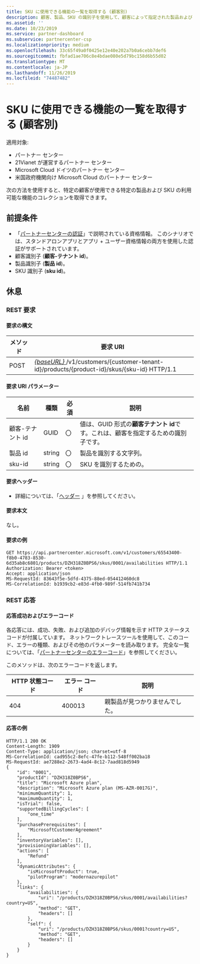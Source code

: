 ```yaml
---
title: SKU に使用できる機能の一覧を取得する (顧客別)
description: 顧客、製品、SKU の識別子を使用して、顧客によって指定された製品および SKU の利用可能な機能のコレクションを取得できます。
ms.assetid: ''
ms.date: 10/23/2019
ms.service: partner-dashboard
ms.subservice: partnercenter-csp
ms.localizationpriority: medium
ms.openlocfilehash: 33c65f49a0f0425e12e40e202a7b0a6cebb7def6
ms.sourcegitcommit: fbfad1ae706c8e4bdae080e5d79bc158d6b55d02
ms.translationtype: MT
ms.contentlocale: ja-JP
ms.lasthandoff: 11/26/2019
ms.locfileid: "74487482"
---
```

# <a name="get-a-list-of-availabilities-for-a-sku-by-customer"></a>SKU に使用できる機能の一覧を取得する (顧客別)

適用対象:

- パートナー センター
- 21Vianet が運営するパートナー センター
- Microsoft Cloud ドイツのパートナー センター
- 米国政府機関向け Microsoft Cloud のパートナー センター

次の方法を使用すると、特定の顧客が使用できる特定の製品および SKU の利用可能な機能のコレクションを取得できます。

## <a name="prerequisites"></a>前提条件

- 「[パートナーセンターの認証](partner-center-authentication.md)」で説明されている資格情報。 このシナリオでは、スタンドアロンアプリとアプリ + ユーザー資格情報の両方を使用した認証がサポートされています。
- 顧客識別子 (**顧客-テナント id**)。
- 製品識別子 (**製品 id**)。
- SKU 識別子 (**sku id**)。

## <a name="rest"></a>休息

### <a name="rest-request"></a>REST 要求

#### <a name="request-syntax"></a>要求の構文

| メソッド | 要求 URI                                                                                                                 |
|--------|-----------------------------------------------------------------------------------------------------------------------------|
| POST   | [ *\{baseURL\}* ](partner-center-rest-urls.md)/v1/customers/{customer-tenant-id}/products/{product-id}/skus/{sku-id} HTTP/1.1 |

#### <a name="request-uri-parameters"></a>要求 URI パラメーター

| 名前               | 種類 | 必須 | 説明                                                                                 |
|--------------------|------|----------|---------------------------------------------------------------------------------------------|
| 顧客-テナント id | GUID | 〇 | 値は、GUID 形式の**顧客テナント id**です。これは、顧客を指定するための識別子です。 |
| 製品 id | string | 〇 | 製品を識別する文字列。 |
| sku-id | string | 〇 | SKU を識別するための。 |

#### <a name="request-header"></a>要求ヘッダー

- 詳細については、「[ヘッダー](headers.md) 」を参照してください。

#### <a name="request-body"></a>要求本文

なし。

#### <a name="request-example"></a>要求の例

```http
GET https://api.partnercenter.microsoft.com/v1/customers/65543400-f8b0-4783-8530-6d35ab8c6801/products/DZH318Z0BPS6/skus/0001/availabilities HTTP/1.1
Authorization: Bearer <token>
Accept: application/json
MS-RequestId: 83643f5e-5dfd-4375-88ed-054412460dc8
MS-CorrelationId: b1939cb2-e83d-4fb0-989f-514fb741b734
```

### <a name="rest-response"></a>REST 応答

#### <a name="response-success-and-error-codes"></a>応答成功およびエラーコード

各応答には、成功、失敗、および追加のデバッグ情報を示す HTTP ステータスコードが付属しています。 ネットワークトレースツールを使用して、このコード、エラーの種類、およびその他のパラメーターを読み取ります。 完全な一覧については、「[パートナーセンターのエラーコード](error-codes.md)」を参照してください。

このメソッドは、次のエラーコードを返します。

| HTTP 状態コード | エラー コード | 説明 |
|------------------|------------|-------------|
| 404 | 400013 | 親製品が見つかりませんでした。 |

#### <a name="response-example"></a>応答の例

```http
HTTP/1.1 200 OK
Content-Length: 1909
Content-Type: application/json; charset=utf-8
MS-CorrelationId: cad955c2-8efc-47fe-b112-548ff002ba18
MS-RequestId: ae7288e2-2673-4ad4-8c12-7aad818d5949
{
    "id": "0001",
    "productId": "DZH318Z0BPS6",
    "title": "Microsoft Azure plan",
    "description": "Microsoft Azure plan (MS-AZR-0017G)",
    "minimumQuantity": 1,
    "maximumQuantity": 1,
    "isTrial": false,
    "supportedBillingCycles": [
        "one_time"
    ],
    "purchasePrerequisites": [
        "MicrosoftCustomerAgreement"
    ],
    "inventoryVariables": [],
    "provisioningVariables": [],
    "actions": [
        "Refund"
    ],
    "dynamicAttributes": {
        "isMicrosoftProduct": true,
        "pilotProgram": "modernazurepilot"
    },
    "links": {
        "availabilities": {
            "uri": "/products/DZH318Z0BPS6/skus/0001/availabilities?country=US",
            "method": "GET",
            "headers": []
        },
        "self": {
            "uri": "/products/DZH318Z0BPS6/skus/0001?country=US",
            "method": "GET",
            "headers": []
        }
    }
}
```
